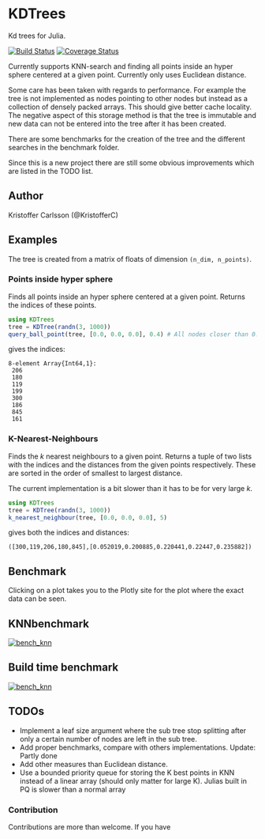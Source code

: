 # KDTrees

Kd trees for Julia.

[![Build Status](https://travis-ci.org/KristofferC/KDTrees.jl.svg?branch=master)](https://travis-ci.org/KristofferC/KDTrees.jl) [![Coverage Status](https://coveralls.io/repos/KristofferC/KDTrees.jl/badge.svg)](https://coveralls.io/r/KristofferC/KDTrees.jl)

Currently supports KNN-search and finding all points inside an hyper sphere centered at a given point. Currently only
uses Euclidean distance.

Some care has been taken with regards to performance. For example the tree is not implemented as nodes pointing to other nodes but instead as a collection of densely packed arrays. This should give better cache locality. The negative aspect of this storage method is that the tree is immutable and new data can not be entered into the tree after it has been created.

There are some benchmarks for the creation of the tree and the different searches in the benchmark folder. 

Since this is a new project there are still some obvious improvements which are listed in the TODO list.

## Author
Kristoffer Carlsson (@KristofferC)

## Examples

The tree is created from a matrix of floats of dimension `(n_dim, n_points)`.

### Points inside hyper sphere

Finds all points inside an hyper sphere centered at a given point. Returns the indices of these points. 

```julia
using KDTrees
tree = KDTree(randn(3, 1000))
query_ball_point(tree, [0.0, 0.0, 0.0], 0.4) # All nodes closer than 0.4 of (0.0, 0.0, 0.0)
```
gives the indices:
```
8-element Array{Int64,1}:
 206
 180
 119
 199
 300
 186
 845
 161
```

### K-Nearest-Neighbours

Finds the *k* nearest neighbours to a given point. Returns a tuple of two lists with the indices and the distances
from the given points respectively. These are sorted in the order of smallest to largest distance.

The current implementation is a bit slower than it has to be for very large *k*.

```julia
using KDTrees
tree = KDTree(randn(3, 1000))
k_nearest_neighbour(tree, [0.0, 0.0, 0.0], 5)
```
gives both the indices and distances:
```
([300,119,206,180,845],[0.052019,0.200885,0.220441,0.22447,0.235882])
```

## Benchmark

Clicking on a plot takes you to the Plotly site for the plot where the exact data can be seen.


## KNNbenchmark

[![bench_knn](https://github.com/KristofferC/KDTrees.jl/raw/master/benchmark/knn_search_speed_dim_3.png)](https://plot.ly/~kcarlsson89/22/knn-search-speed-dim-3/)

## Build time benchmark

[![bench_knn](https://github.com/KristofferC/KDTrees.jl/raw/master/benchmark/build_time_for_kdtree_dim_3.png)](https://plot.ly/~kcarlsson89/70/build-time-for-kdtree-dim-3/)


## TODOs
* Implement a leaf size argument where the sub tree stop splitting after
   only a certain number of nodes are left in the sub tree.
* Add proper benchmarks, compare with others implementations. Update: Partly done
* Add other measures than Euclidean distance.
* Use a bounded priority queue for storing the K best points in KNN instead of a linear array (should only matter for large K). Julias built in PQ is slower than a normal array

### Contribution

Contributions are more than welcome. If you have 
